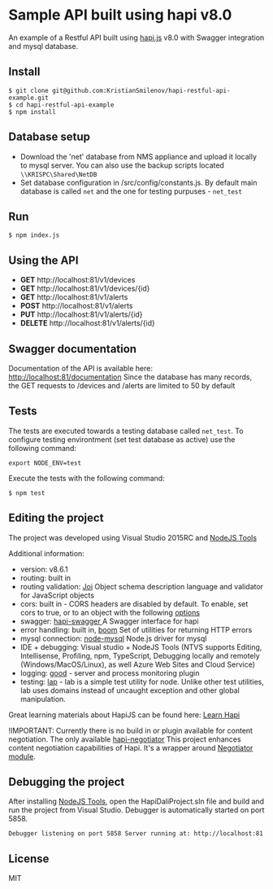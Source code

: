 Sample API built using hapi v8.0
=================================

An example of a Restful API built using [hapi.js](http://hapijs.com/) v8.0  with Swagger integration and mysql database.

Install
-------

`$ git clone git@github.com:KristianSmilenov/hapi-restful-api-example.git`  
`$ cd hapi-restful-api-example`  
`$ npm install`

Database setup
--------------

* Download the 'net' database from NMS appliance and upload it locally to mysql server. You can also use the backup scripts located `\\KRISPC\Shared\NetDB`
* Set database configuration in /src/config/constants.js. By default main database is called `net` and the one for testing purpuses - `net_test`

Run
---

`$ npm index.js`

Using the API
-------------
* **GET** http://localhost:81/v1/devices
* **GET** http://localhost:81/v1/devices/{id}
* **GET**    http://localhost:81/v1/alerts
* **POST**   http://localhost:81/v1/alerts
* **PUT** 	 http://localhost:81/v1/alerts/{id}
* **DELETE** http://localhost:81/v1/alerts/{id}

Swagger documentation
-------------
Documentation of the API is available here: [http://localhost:81/documentation](http://localhost:81/documentation) Since the database has many records, the GET requests to /devices and /alerts are limited to 50 by default

Tests
-----
The tests are executed towards a testing database called `net_test`. To configure testing environtment (set test database as active) use the following command:

`export NODE_ENV=test`

Execute the tests with the following command:

`$ npm test`

Editing the project
-------------------

The project was developed using Visual Studio 2015RC and [NodeJS Tools](https://nodejstools.codeplex.com/)

Additional information:

* version: v8.6.1
* routing: built in
* routing validation: [Joi](https://github.com/hapijs/joi) Object schema description language and validator for JavaScript objects
* cors: built in - CORS headers are disabled by default. To enable, set cors to true, or to an object with the following [options](http://hapijs.com/api)
* swagger: [hapi-swagger ](https://github.com/glennjones/hapi-swagger) A Swagger interface for hapi
* error handling: built in, [boom](https://github.com/hapijs/boom) Set of utilities for returning HTTP errors
* mysql connection: [node-mysql](https://github.com/felixge/node-mysql/) Node.js driver for mysql
* IDE + debugging: Visual studio + NodeJS Tools (NTVS supports Editing, Intellisense, Profiling, npm, TypeScript, Debugging locally and remotely (Windows/MacOS/Linux), as well Azure Web Sites and Cloud Service)
* logging: [good](https://github.com/hapijs/good) - server and process monitoring plugin
* testing: [lap](https://github.com/hapijs/lab) - lab is a simple test utility for node. Unlike other test utilities, lab uses domains instead of uncaught exception and other global manipulation. 

Great learning materials about HapiJS can be found here: [Learn Hapi](https://github.com/nelsonic/learn-hapi)

!IMPORTANT: Currently there is no build in or plugin available for content negotiation. The only available [hapi-negotiator](https://github.com/felipeleusin/hapi-negotiator) This project enhances content negotiation capabilities of Hapi. It's a wrapper around [Negotiator module](https://www.npmjs.com/package/negotiator).

Debugging the project
-------------------

After installing [NodeJS Tools](https://nodejstools.codeplex.com/), open the HapiDaliProject.sln file and build and run the project from Visual Studio. Debugger is automatically started on port 5858.

`Debugger listening on port 5858
Server running at: http://localhost:81`

License
-------

MIT
